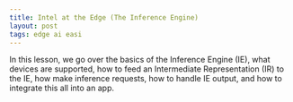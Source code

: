 ```yaml
---
title: Intel at the Edge (The Inference Engine)
layout: post
tags: edge ai easi
---
```


In this lesson, we go over the basics of the Inference Engine (IE), what devices
are supported, how to feed an Intermediate Representation (IR) to the IE, how
make inference requests, how to handle IE output, and how to integrate this all
into an app.

